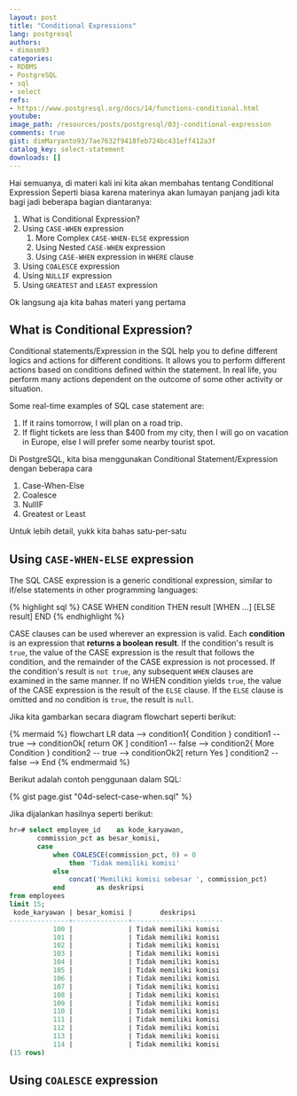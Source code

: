 ```yaml
---
layout: post
title: "Conditional Expressions"
lang: postgresql
authors:
- dimasm93
categories:
- RDBMS
- PostgreSQL
- sql
- select
refs: 
- https://www.postgresql.org/docs/14/functions-conditional.html
youtube: 
image_path: /resources/posts/postgresql/03j-conditional-expression
comments: true
gist: dimMaryanto93/7ae7632f9418feb724bc431eff412a3f
catalog_key: select-statement
downloads: []
---
```


Hai semuanya, di materi kali ini kita akan membahas tentang Conditional Expression Seperti biasa karena materinya akan lumayan panjang jadi kita bagi jadi beberapa bagian diantaranya:

1. What is Conditional Expression?
2. Using `CASE-WHEN` expression
    1. More Complex `CASE-WHEN-ELSE` expression
    2. Using Nested `CASE-WHEN` expression
    3. Using `CASE-WHEN` expression in `WHERE` clause
5. Using `COALESCE` expression
6. Using `NULLIF` expression
7. Using `GREATEST` and `LEAST` expression

Ok langsung aja kita bahas materi yang pertama

<!--more-->

## What is Conditional Expression?

Conditional statements/Expression in the SQL help you to define different logics and actions for different conditions. It allows you to perform different actions based on conditions defined within the statement. In real life, you perform many actions dependent on the outcome of some other activity or situation.

Some real-time examples of SQL case statement are:

1. If it rains tomorrow, I will plan on a road trip.
2. If flight tickets are less than $400 from my city, then I will go on vacation in Europe, else I will prefer some nearby tourist spot.

Di PostgreSQL, kita bisa menggunakan Conditional Statement/Expression dengan beberapa cara

1. Case-When-Else
2. Coalesce
3. NullIF
4. Greatest or Least

Untuk lebih detail, yukk kita bahas satu-per-satu

## Using `CASE-WHEN-ELSE` expression

The SQL CASE expression is a generic conditional expression, similar to if/else statements in other programming languages:

{% highlight sql %}
CASE WHEN condition THEN result
     [WHEN ...]
     [ELSE result]
END
{% endhighlight %}

CASE clauses can be used wherever an expression is valid. Each **condition** is an expression that **returns a boolean result**. If the condition's result is `true`, the value of the CASE expression is the result that follows the condition, and the remainder of the CASE expression is not processed. If the condition's result is `not true`, any subsequent `WHEN` clauses are examined in the same manner. If no WHEN condition yields `true`, the value of the CASE expression is the result of the `ELSE` clause. If the `ELSE` clause is omitted and no condition is `true`, the result is `null`. 

Jika kita gambarkan secara diagram flowchart seperti berikut:

{% mermaid %}
flowchart LR
    data --> condition1{ Condition }
    condition1 -- true --> conditionOk[ return OK ]
    condition1 -- false --> condition2{ More Condition }
    condition2 -- true --> conditionOk2[ return Yes ]
    condition2 -- false --> End
{% endmermaid %}

Berikut adalah contoh penggunaan dalam SQL:

{% gist page.gist "04d-select-case-when.sql" %}

Jika dijalankan hasilnya seperti berikut:

```sql
hr=# select employee_id    as kode_karyawan,
       commission_pct as besar_komisi,
       case
           when COALESCE(commission_pct, 0) = 0
               then 'Tidak memiliki komisi'
           else
               concat('Memiliki komisi sebesar ', commission_pct)
           end        as deskripsi
from employees
limit 15;
 kode_karyawan | besar_komisi |       deskripsi
---------------+--------------+-----------------------
           100 |              | Tidak memiliki komisi
           101 |              | Tidak memiliki komisi
           102 |              | Tidak memiliki komisi
           103 |              | Tidak memiliki komisi
           104 |              | Tidak memiliki komisi
           105 |              | Tidak memiliki komisi
           106 |              | Tidak memiliki komisi
           107 |              | Tidak memiliki komisi
           108 |              | Tidak memiliki komisi
           109 |              | Tidak memiliki komisi
           110 |              | Tidak memiliki komisi
           111 |              | Tidak memiliki komisi
           112 |              | Tidak memiliki komisi
           113 |              | Tidak memiliki komisi
           114 |              | Tidak memiliki komisi
(15 rows)
```

## Using `COALESCE` expression